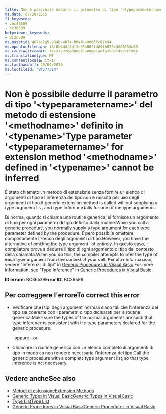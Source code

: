 ```yaml
---
title: Non è possibile dedurre il parametro di tipo '<typeparametername>' del metodo di estensione '<methodname>' definito in '<typename>'
ms.date: 07/20/2015
f1_keywords:
- vbc36589
- bc36589
helpviewer_keywords:
- BC36589
ms.assetid: 4676a7a5-934b-4b74-b640-48065fc07e94
ms.openlocfilehash: 18f0b4d4f3df3e36b085fd89fb896c3861083c80
ms.sourcegitcommit: f8c270376ed905f6a8896ce0fe25b4f4b38ff498
ms.translationtype: MT
ms.contentlocale: it-IT
ms.lasthandoff: 06/04/2020
ms.locfileid: "84377314"
---
```

# <a name="type-parameter-typeparametername-for-extension-method-methodname-defined-in-typename-cannot-be-inferred"></a><span data-ttu-id="0575f-102">Non è possibile dedurre il parametro di tipo '\<typeparametername>' del metodo di estensione '\<methodname>' definito in '\<typename>'</span><span class="sxs-lookup"><span data-stu-id="0575f-102">Type parameter '\<typeparametername>' for extension method '\<methodname>' defined in '\<typename>' cannot be inferred</span></span>
<span data-ttu-id="0575f-103">È stato chiamato un metodo di estensione senza fornire un elenco di argomenti di tipo e l'inferenza del tipo non è riuscita per uno degli argomenti di tipo.</span><span class="sxs-lookup"><span data-stu-id="0575f-103">A generic extension method is called without supplying a type argument list, and type inference fails for one of the type arguments.</span></span>  
  
 <span data-ttu-id="0575f-104">Di norma, quando si chiama una routine generica, si fornisce un argomento di tipo per ogni parametro di tipo definito dalla routine.</span><span class="sxs-lookup"><span data-stu-id="0575f-104">When you call a generic procedure, you normally supply a type argument for each type parameter defined by the procedure.</span></span> <span data-ttu-id="0575f-105">È però possibile omettere completamente l'elenco degli argomenti di tipo.</span><span class="sxs-lookup"><span data-stu-id="0575f-105">However, you have the alternative of omitting the type argument list entirely.</span></span> <span data-ttu-id="0575f-106">In questo caso, il compilatore prova a dedurre il tipo di ogni argomento di tipo dal contesto della chiamata.</span><span class="sxs-lookup"><span data-stu-id="0575f-106">When you do this, the compiler attempts to infer the type of each type argument from the context of your call.</span></span> <span data-ttu-id="0575f-107">Per altre informazioni, vedere "Inferenza di tipi" in [Generic Procedures in Visual Basic](../programming-guide/language-features/data-types/generic-procedures.md).</span><span class="sxs-lookup"><span data-stu-id="0575f-107">For more information, see "Type Inference" in [Generic Procedures in Visual Basic](../programming-guide/language-features/data-types/generic-procedures.md).</span></span>  
  
 <span data-ttu-id="0575f-108">**ID errore:** BC36589</span><span class="sxs-lookup"><span data-stu-id="0575f-108">**Error ID:** BC36589</span></span>  
  
## <a name="to-correct-this-error"></a><span data-ttu-id="0575f-109">Per correggere l'errore</span><span class="sxs-lookup"><span data-stu-id="0575f-109">To correct this error</span></span>  
  
- <span data-ttu-id="0575f-110">Verificare che i tipi degli argomenti normali siano tali che l'inferenza del tipo sia coerente con i parametri di tipo dichiarati per la routine generica.</span><span class="sxs-lookup"><span data-stu-id="0575f-110">Make sure the types of the normal arguments are such that type inference is consistent with the type parameters declared for the generic procedure.</span></span>  
  
     <span data-ttu-id="0575f-111">-oppure-</span><span class="sxs-lookup"><span data-stu-id="0575f-111">-or-</span></span>  
  
- <span data-ttu-id="0575f-112">Chiamare la routine generica con un elenco completo di argomenti di tipo in modo da non rendere necessaria l'inferenza del tipo.</span><span class="sxs-lookup"><span data-stu-id="0575f-112">Call the generic procedure with a complete type argument list, so that type inference is not necessary.</span></span>  
  
## <a name="see-also"></a><span data-ttu-id="0575f-113">Vedere anche</span><span class="sxs-lookup"><span data-stu-id="0575f-113">See also</span></span>

- [<span data-ttu-id="0575f-114">Metodi di estensione</span><span class="sxs-lookup"><span data-stu-id="0575f-114">Extension Methods</span></span>](../programming-guide/language-features/procedures/extension-methods.md)
- [<span data-ttu-id="0575f-115">Generic Types in Visual Basic</span><span class="sxs-lookup"><span data-stu-id="0575f-115">Generic Types in Visual Basic</span></span>](../programming-guide/language-features/data-types/generic-types.md)
- [<span data-ttu-id="0575f-116">Type List</span><span class="sxs-lookup"><span data-stu-id="0575f-116">Type List</span></span>](../language-reference/statements/type-list.md)
- [<span data-ttu-id="0575f-117">Generic Procedures in Visual Basic</span><span class="sxs-lookup"><span data-stu-id="0575f-117">Generic Procedures in Visual Basic</span></span>](../programming-guide/language-features/data-types/generic-procedures.md)

